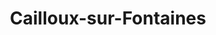 ---
title: Cailloux-sur-Fontaines
url: /cailloux-sur-fontaines/
latitude: 45.852
longitude: 4.871
---